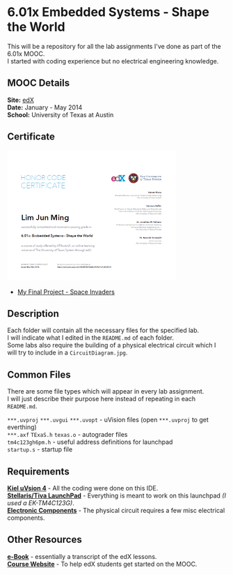 # 6.01x Embedded Systems - Shape the World   

This will be a repository for all the lab assignments I've done as part of the 6.01x MOOC.  
I started with coding experience but no electrical engineering knowledge.  

## MOOC Details
__Site:__ [edX](https://www.edx.org/course/utaustinx/utaustinx-ut-6-01x-embedded-systems-1172)  
__Date:__ January - May 2014  
__School:__ University of Texas at Austin  

## Certificate
<a href="https://verify.edx.org/cert/d304d553676444c6928e71a1a80d3161"><img src="./6.01x_Certificate.jpg" alt="6.01x Certificate" height="300px"></a>
* [My Final Project - Space Invaders](https://github.com/BillyLjm/Space_Invaders-Tiva_C)  

## Description
Each folder will contain all the necessary files for the specified lab.  
I will indicate what I edited in the `README.md` of each folder.  
Some labs also require the building of a physical electrical circuit which I will try to include in a `CircuitDiagram.jpg`.  

## Common Files
There are some file types which will appear in every lab assignment.  
I will just describe their purpose here instead of repeating in each `README.md`.  

`***.uvproj` `***.uvgui` `***.uvopt` - uVision files (open `***.uvproj` to get everthing)  
`***.axf` `TExaS.h` `texas.o` - autograder files   
`tm4c123gh6pm.h` - useful address definitions for launchpad  
`startup.s` - startup file  

## Requirements
[__Kiel uVsion 4__](https://www.keil.com/demo/eval/armv4.htm) - All the coding were done on this IDE.  
[__Stellaris/Tiva LaunchPad__](https://www.keil.com/demo/eval/armv4.htm) - Everything is meant to work on this launchpad _(I used a EK-TM4C123G)_.  
[__Electronic Components__](http://edx-org-utaustinx.s3.amazonaws.com/UT601x/worldwide.html) - The physical circuit requires a few misc electrical components.  

## Other Resources
[__e-Book__](http://users.ece.utexas.edu/~valvano/Volume1/E-Book/) - essentially a transcript of the edX lessons.  
[__Course Website__](http://edx-org-utaustinx.s3.amazonaws.com/UT601x/index.html) - To help edX students get started on the MOOC.  